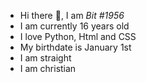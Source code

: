 <ul>
  <li> Hi there 👋, I am <i>Bit #1956</i> </li>
  <li> I am currently 16 years old </li>
  <li> I love Python, Html and CSS </li>
  <li> My birthdate is January 1st </li>
  <li> I am straight </li>
  <li> I am christian </li>
  
</ul>
